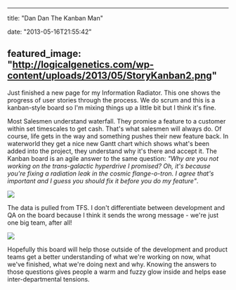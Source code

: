 
---
title: "Dan Dan The Kanban Man"

date: "2013-05-16T21:55:42"

featured_image: "http://logicalgenetics.com/wp-content/uploads/2013/05/StoryKanban2.png"
---


Just finished a new page for my Information Radiator. This one shows the progress of user stories through the process. We do scrum and this is a kanban-style board so I'm mixing things up a little bit but I think it's fine.

Most Salesmen understand waterfall. They promise a feature to a customer within set timescales to get cash. That's what salesmen will always do. Of course, life gets in the way and something pushes their new feature back. In waterworld they get a nice new Gantt chart which shows what's been added into the project, they understand why it's there and accept it. The Kanban board is an agile answer to the same question: *"Why are you not working on the trans-galactic hyperdrive I promised? Oh, it's because you're fixing a radiation leak in the cosmic flange-o-tron. I agree that's important and I guess you should fix it before you do my feature"*.

<a href="http://logicalgenetics.com/wp-content/uploads/2013/05/StoryKanban2.png"><img src="http://logicalgenetics.com/wp-content/uploads/2013/05/StoryKanban2.png"/></a>

The data is pulled from TFS. I don't differentiate between development and QA on the board because I think it sends the wrong message - we're just one big team, after all!

<a href="http://logicalgenetics.com/wp-content/uploads/2013/05/StoryKanban3.png"><img src="http://logicalgenetics.com/wp-content/uploads/2013/05/StoryKanban3.png"/></a>

Hopefully this board will help those outside of the development and product teams get a better understanding of what we're working on now, what we've finished, what we're doing next and why. Knowing the answers to those questions gives people a warm and fuzzy glow inside and helps ease inter-departmental tensions.